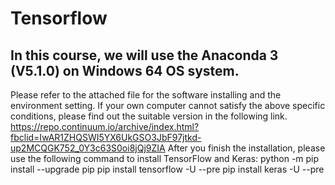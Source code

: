 # Tensorflow
## In this course, we will use the Anaconda 3 (V5.1.0) on Windows 64 OS system.
Please refer to the attached file for the software installing and the environment setting.
If your own computer cannot satisfy the above specific conditions, please find out the suitable version in the following link.
https://repo.continuum.io/archive/index.html?fbclid=IwAR1ZHQSWI5YX6UkGSO3JbF97jtkd-up2MCQGK752_0Y3c63S0oi8jQj9ZIA
After you finish the installation, please use the following command to install TensorFlow and Keras:
python -m pip install --upgrade pip
pip install tensorflow -U --pre
pip install keras -U --pre
